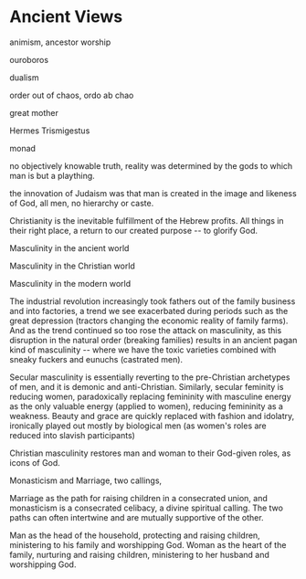 # Ancient Views

animism, ancestor worship

ouroboros

dualism

order out of chaos, ordo ab chao

great mother

Hermes Trismigestus

monad


no objectively knowable truth, reality was determined by the gods to which man is but a plaything.

the innovation of Judaism was that man is created in the image and likeness of God, all men, no hierarchy or caste.

Christianity is the inevitable fulfillment of the Hebrew profits.
All things in their right place, a return to our created purpose -- to glorify God.

Masculinity in the ancient world

Masculinity in the Christian world

Masculinity in the modern world

The industrial revolution increasingly took fathers out of the family business and into factories, a trend we see exacerbated during periods such as the great depression (tractors changing the economic reality of family farms). And as the trend continued so too rose the attack on masculinity, as this disruption in the natural order (breaking families) results in an ancient pagan kind of masculinity -- where we have the toxic varieties combined with sneaky fuckers and eunuchs (castrated men).

Secular masculinity is essentially reverting to the pre-Christian archetypes of men, and it is demonic and anti-Christian.
Similarly, secular feminity is reducing women, paradoxically replacing femininity with masculine energy as the only valuable energy (applied to women), reducing femininity as a weakness. Beauty and grace are quickly replaced with fashion and idolatry, ironically played out mostly by biological men (as women's roles are reduced into slavish participants)


Christian masculinity restores man and woman to their God-given roles, as icons of God.

Monasticism and Marriage, two callings, 

Marriage as the path for raising children in a consecrated union, and monasticism is a consecrated celibacy, a divine spiritual calling. The two paths can often intertwine and are mutually supportive of the other.

Man as the head of the household, protecting and raising children, ministering to his family and worshipping God.
Woman as the heart of the family, nurturing and raising children, ministering to her husband and worshipping God.

























